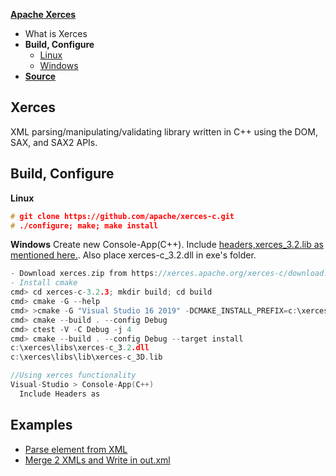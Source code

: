 **[Apache Xerces](https://xerces.apache.org/xerces-c/index.html)**
- What is Xerces
- **Build, Configure**
  - [Linux](#linux)
  - [Windows](#win)
- **[Source](#src)**

## Xerces
XML parsing/manipulating/validating library written in C++ using the DOM, SAX, and SAX2 APIs.

## Build, Configure
<a name=linux></a>
**Linux**
```c
# git clone https://github.com/apache/xerces-c.git
# ./configure; make; make install
```
<a name=win></a>
**Windows**
Create new Console-App(C++). Include [headers,xerces_3.2.lib as mentioned here.](/Libraries/Static_Dynamic). Also place xerces-c_3.2.dll in exe's folder.
```c
- Download xerces.zip from https://xerces.apache.org/xerces-c/download.cgi. Extract in c:\
- Install cmake
cmd> cd xerces-c-3.2.3; mkdir build; cd build
cmd> cmake -G --help
cmd> >cmake -G "Visual Studio 16 2019" -DCMAKE_INSTALL_PREFIX=c:\xerces-c-3.2.3\libs c:\xerces-c-3.2.3//path_to_xerces-c_source_having_CMakeLists.txt
cmd> cmake --build . --config Debug
cmd> ctest -V -C Debug -j 4
cmd> cmake --build . --config Debug --target install
c:\xerces\libs\xerces-c_3.2.dll
c:\xerces\libs\lib\xerces-c_3D.lib

//Using xerces functionality
Visual-Studio > Console-App(C++) 
  Include Headers as 
```

<a name=src></a>
## Examples
- [Parse element from XML](Parse_Element_From_XML_File.md)
- [Merge 2 XMLs and Write in out.xml](Merge_2_XMLs_and_Write_in_out_xml.md)

